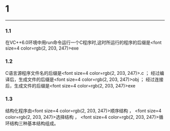 # 1  
 ***
### 1.1
在VC++6.0环境中用run命令运行一个C程序时,这时所运行的程序的后缀是<font size=4 color=rgb(2, 203, 247)>exe</font>


### 1.2
C语言源程序文件名的后缀是<font size=4 color=rgb(2, 203, 247)>.c</font> ；
经过编译后，生成文件的后缀是<font size=4 color=rgb(2, 203, 247)>obj</font> ；
经过连接后，生成文件的后缀是<font size=4 color=rgb(2, 203, 247)>exe</font>


### 1.3
结构化程序由<font size=4 color=rgb(2, 203, 247)>顺序结构</font> ，
 <font size=4 color=rgb(2, 203, 247)>选择结构</font> ，
 <font size=4 color=rgb(2, 203, 247)>循环结构</font>三种基本结构组成。
